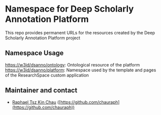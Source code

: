 # Namespace for Deep Scholarly Annotation Platform
This repo provides permanent URLs for the resources created by the Deep Scholarly Annotation Platform project

## Namespace Usage
[https://w3id/dsanno/ontology](https://w3id/dsanno/ontology): Ontological resource of the platform<br>
[https://w3id/dsanno/platform](https://w3id/dsanno/platform): Namespace used by the template and pages of the ResearchSpace custom application

## Maintainer and contact
-   [Raphael Tsz Kin Chau](https://people.epfl.ch/tszkin.chau)  ([](https://github.com/chauraph)[https://github.com/chauraph](https://github.com/chauraph))
